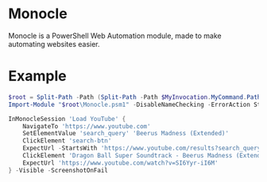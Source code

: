 # Monocle
Monocle is a PowerShell Web Automation module, made to make automating websites easier.

# Example
```PowerShell
$root = Split-Path -Path (Split-Path -Path $MyInvocation.MyCommand.Path)
Import-Module "$root\Monocle.psm1" -DisableNameChecking -ErrorAction Stop

InMonocleSession 'Load YouTube' {
    NavigateTo 'https://www.youtube.com'
    SetElementValue 'search_query' 'Beerus Madness (Extended)'
    ClickElement 'search-btn'
    ExpectUrl -StartsWith 'https://www.youtube.com/results?search_query='
    ClickElement 'Dragon Ball Super Soundtrack - Beerus Madness (Extended)' -TagName 'a' -AttributeName 'title'
    ExpectUrl 'https://www.youtube.com/watch?v=SI6Yyr-iI6M'
} -Visible -ScreenshotOnFail
```